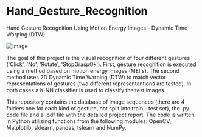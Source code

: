 # Hand_Gesture_Recognition
Hand Gesture Recognition Using Motion Energy Images - Dynamic Time Warping (DTW).

![image](https://github.com/user-attachments/assets/024c5467-3cdd-4702-a88e-530fd4879a21)


The goal of this project is the visual recognition of four different gestures ('Click', 'No', 
'Rotate', 'StopGraspOk'). First, gesture recognition is executed using a method based on motion energy images (MEI's). 
The second method uses 2D Dynamic Time Warping (DTW) to match vector representations of gestures (two different representantions are tested).
In both cases a K-NN classifier is used to classify the test images. 

This repository contains the database of image sequences (there are 4 folders one for each kind of gesture, not split into train - test set), the .py code file and a .pdf file with the detailed project report.
The code is written in Python utilizing functions from the following modules: OpenCV, Matplotlib, sklearn, pandas, tslearn and NumPy.
